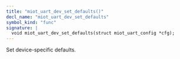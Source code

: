 ```yaml
---
title: "miot_uart_dev_set_defaults()"
decl_name: "miot_uart_dev_set_defaults"
symbol_kind: "func"
signature: |
  void miot_uart_dev_set_defaults(struct miot_uart_config *cfg);
---
```


Set device-specific defaults. 

